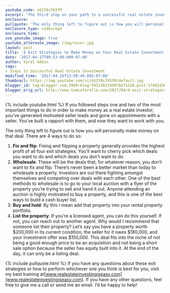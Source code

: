 ```yaml
---
youtube_code: oS2Y8s7H3fM
excerpt: "The third step on your path to a successful real estate investment is determining which exit strategy to use that will personally earn you a profit."
enclosure:
pullquote: 'The only thing left to figure out is how you will personally make money on the deal.'
enclosure_type: video/mp4
enclosure_time:
use_youtube_image: true
youtube_alternate_image: /img/cover.jpg
layout: post
title: '4 Exit Strategies to Make Money on Your Real Estate Investment Deal'
date: '2017-04-17T09:53:00.000-07:00'
author: Vyral Admin
tags:
- Steps to Successful Real Estate Investment
modified_time: '2017-04-26T13:50:40.895-07:00'
thumbnail: https://img.youtube.com/vi/oS2Y8s7H3fM/default.jpg
blogger_id: tag:blogger.com,1999:blog-5912202199970471220.post-1748243669880630369
blogger_orig_url: http://www.tomcafarella.com/2017/04/4-exit-strategies-to-make-money-on-your.html
---
```

{% include youtube.html %}
If you followed steps one and two of the most important things to do in order to make money as a real estate investor, you’ve generated motivated seller leads and gone on appointments with a seller. You’ve built a rapport with them, and now they want to work with you.

The only thing left to figure out is how you will personally make money on that deal. There are 4 ways to do so:

1. **Fix and flip**: Fixing and flipping a property generally provides the highest profit of all four exit strategies. You’ll want to cherry pick which deals you want to do and which deals you don’t want to do.
2. **Wholesale**: These will be the deals that, for whatever reason, you don’t want to fix and flip. There’s never been a better market than today to wholesale a property. Investors are out there fighting amongst themselves and competing over deals with each other. One of the best methods to wholesale is to go to your local auction with a flyer of the property you’re trying to sell and hand it out. Anyone attending an auction is highly motivated to buy a property, and this is one of the best ways to build a cash buyer list.
3. **Buy and hold**: By this I mean add that property into your rental property portfolio.
4. **List the property**: If you’re a licensed agent, you can do this yourself. If not, you can reach out to another agent. Why would I recommend that someone list their property? Let’s say you have a property worth $200,000 in its current condition, the seller for it owes $180,000, and your investment offer was $150,000. This deal fits into the niche of not being a good enough price to be an acquisition and not being a short sale option because the seller has equity built into it. At the end of the day, it can only be a listing deal.

{% include pullquote.html %}
If you have any questions about these exit strategies or how to perform whichever one you think is best for you, visit my best training at[www.realestateinvestingiseasy.com](www.realestateinvestingiseasy.com). If you have any other questions, feel free to give me a call or send me an email. I’d be happy to help!

